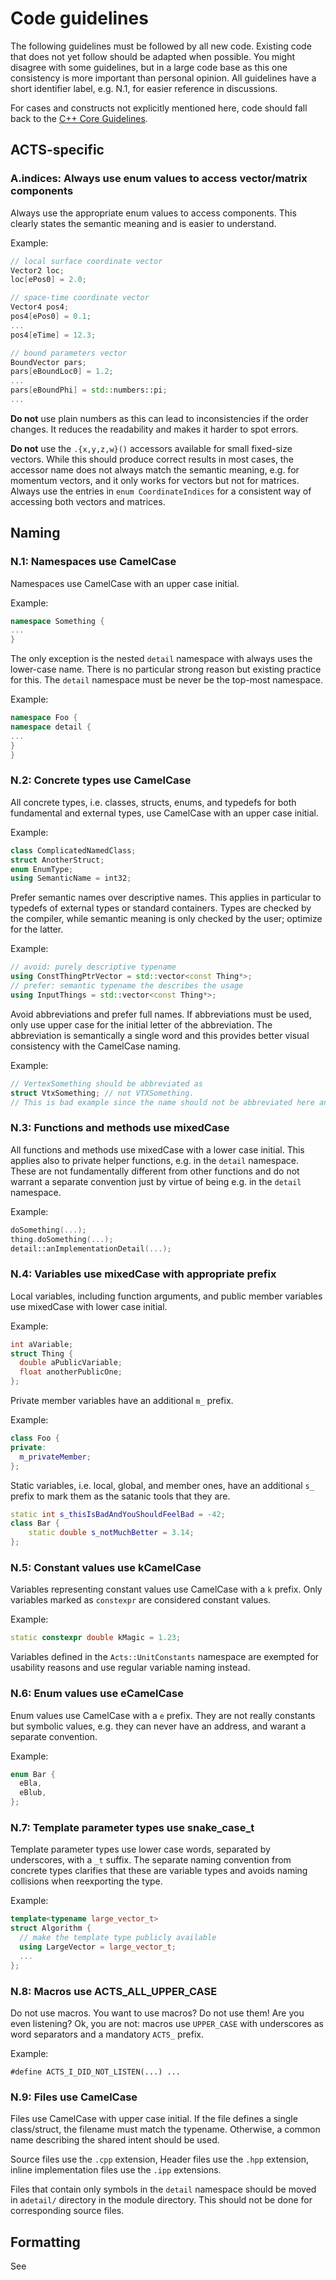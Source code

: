 <!--
SPDX-PackageName: "ACTS"
SPDX-FileCopyrightText: 2016 CERN
SPDX-License-Identifier: MPL-2.0
-->

# Code guidelines

The following guidelines must be followed by all new code. Existing code that does not yet follow should be adapted when possible.
You might disagree with some guidelines, but in a large code base as this one consistency is more important than personal opinion.
All guidelines have a short identifier label, e.g. N.1, for easier reference in discussions.

For cases and constructs not explicitly mentioned here, code should fall back to the [C++ Core Guidelines](https://isocpp.github.io/CppCoreGuidelines/CppCoreGuidelines).

## ACTS-specific

### A.indices: Always use enum values to access vector/matrix components

Always use the appropriate enum values to access components. This clearly states
the semantic meaning and is easier to understand.

Example:

```cpp
// local surface coordinate vector
Vector2 loc;
loc[ePos0] = 2.0;

// space-time coordinate vector
Vector4 pos4;
pos4[ePos0] = 0.1;
...
pos4[eTime] = 12.3;

// bound parameters vector
BoundVector pars;
pars[eBoundLoc0] = 1.2;
...
pars[eBoundPhi] = std::numbers::pi;
...
```

**Do not** use plain numbers as this can lead to inconsistencies if the order
changes. It reduces the readability and makes it harder to spot errors.

**Do not** use the `.{x,y,z,w}()` accessors available for small fixed-size
vectors. While this should produce correct results in most cases, the accessor
name does not always match the semantic meaning, e.g. for momentum vectors, and
it only works for vectors but not for matrices. Always use the entries in
`enum CoordinateIndices` for a consistent way of accessing both vectors and matrices.

## Naming

### N.1: Namespaces use CamelCase

Namespaces use CamelCase with an upper case initial.

Example:

```cpp
namespace Something {
...
}
```

The only exception is the nested `detail` namespace with always uses the lower-case name. There is no particular strong reason but existing practice for this. The `detail` namespace must be never be the top-most namespace.

Example:

```cpp
namespace Foo {
namespace detail {
...
}
}
```

### N.2: Concrete types use CamelCase

All concrete types, i.e. classes, structs, enums, and typedefs for both fundamental and external types, use CamelCase with an upper case initial.

Example:

```cpp
class ComplicatedNamedClass;
struct AnotherStruct;
enum EnumType;
using SemanticName = int32;
```

Prefer semantic names over descriptive names. This applies in particular to typedefs of external types or standard containers. Types are checked by the compiler, while semantic meaning is only checked by the user; optimize for the latter.

Example:

```cpp
// avoid: purely descriptive typename
using ConstThingPtrVector = std::vector<const Thing*>;
// prefer: semantic typename the describes the usage
using InputThings = std::vector<const Thing*>;
```

Avoid abbreviations and prefer full names. If abbreviations must be used, only use upper case for the initial letter of the abbreviation. The abbreviation is semantically a single word and this provides better visual consistency with the CamelCase naming.

Example:

```cpp
// VertexSomething should be abbreviated as
struct VtxSomething; // not VTXSomething.
// This is bad example since the name should not be abbreviated here anyway.
```

### N.3: Functions and methods use mixedCase

All functions and methods use mixedCase with a lower case initial. This applies also to private helper functions, e.g. in the `detail` namespace. These are not fundamentally different from other functions and do not warrant a separate convention just by virtue of being e.g. in the `detail` namespace.

Example:

```cpp
doSomething(...);
thing.doSomething(...);
detail::anImplementationDetail(...);
```

### N.4: Variables use mixedCase with appropriate prefix

Local variables, including function arguments, and public member variables use mixedCase with lower case initial.

Example:

```cpp
int aVariable;
struct Thing {
  double aPublicVariable;
  float anotherPublicOne;
};
```

Private member variables have an additional `m_` prefix.

Example:

```cpp
class Foo {
private:
  m_privateMember;
};
```

Static variables, i.e. local, global, and member ones, have an additional `s_` prefix to mark them as the satanic tools that they are.

```cpp
static int s_thisIsBadAndYouShouldFeelBad = -42;
class Bar {
    static double s_notMuchBetter = 3.14;
};
```

### N.5: Constant values use kCamelCase

Variables representing constant values use CamelCase with a `k` prefix. Only variables marked as `constexpr` are considered constant values.

Example:

```cpp
static constexpr double kMagic = 1.23;
```

Variables defined in the `Acts::UnitConstants` namespace are exempted for usability reasons and use regular variable naming instead.

### N.6: Enum values use eCamelCase

Enum values use CamelCase with a `e` prefix. They are not really constants but symbolic values, e.g. they can never have an address, and warant a separate convention.

Example:

```cpp
enum Bar {
  eBla,
  eBlub,
};
```

### N.7: Template parameter types use snake_case_t

Template parameter types use lower case words, separated by underscores, with a `_t` suffix. The separate naming convention from concrete types clarifies that these are variable types and avoids naming collisions when reexporting the type.

Example:

```cpp
template<typename large_vector_t>
struct Algorithm {
  // make the template type publicly available
  using LargeVector = large_vector_t;
  ...
};
```

### N.8: Macros use ACTS_ALL_UPPER_CASE

Do not use macros. You want to use macros? Do not use them! Are you even listening? Ok, you are not: macros use `UPPER_CASE` with underscores as word separators and a mandatory `ACTS_` prefix.

Example:

```
#define ACTS_I_DID_NOT_LISTEN(...) ...
```

### N.9: Files use CamelCase

Files use CamelCase with upper case initial. If the file defines a single class/struct, the filename must match the typename. Otherwise, a common name describing the shared intent should be used.

Source files use the `.cpp` extension, Header files use the `.hpp` extension, inline implementation files use the `.ipp` extensions.

Files that contain only symbols in the `detail` namespace should be moved in a`detail/` directory in the module directory. This should not be done for corresponding source files.

## Formatting

See [](howto_format)
